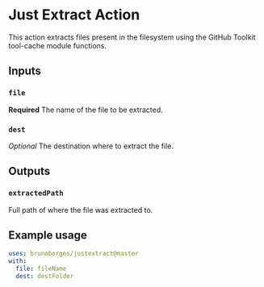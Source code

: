 # Just Extract Action

This action extracts files present in the filesystem using the GitHub Toolkit tool-cache module functions.

## Inputs

### `file`

**Required** The name of the file to be extracted.

### `dest`

*Optional* The destination where to extract the file.

## Outputs

### `extractedPath`

Full path of where the file was extracted to.

## Example usage

```yaml
uses: brunoborges/justextract@master
with:
  file: fileName
  dest: destFolder
```
